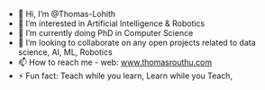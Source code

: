 - 👋 Hi, I’m @Thomas-Lohith
- 👀 I’m interested in Artificial Intelligence & Robotics
- 🌱 I’m currently doing PhD in Computer Science
- 💞️ I’m looking to collaborate on any open projects related to data science, AI, ML, Robotics
- 📫 How to reach me - web: www.thomasrouthu.com
- ⚡ Fun fact: Teach while you learn, Learn while you Teach, 

<!---
Thomas-Lohith/Thomas-Lohith is a ✨ special ✨ repository because its `README.md` (this file) appears on your GitHub profile.
You can click the Preview link to take a look at your changes.
--->
